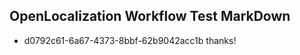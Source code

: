 ## OpenLocalization Workflow Test MarkDown
* d0792c61-6a67-4373-8bbf-62b9042acc1b thanks!

<!--HONumber=Jul16_HO3-->



